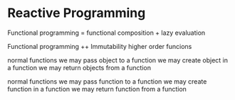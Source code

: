 # Reactive Programming

Functional programming = functional composition + lazy evaluation

Functional programming ++
Immutability
higher order funcions

normal functions
we may pass object to a function
we may create object in a function
we may return objects from a function


normal functions
we may pass function to a function
we may create function in a function
we may return function from a function

